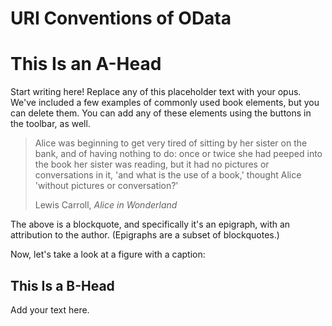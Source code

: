 # URI Conventions of OData

# This Is an A-Head

Start writing here! Replace any of this placeholder text with your opus. We've included a few examples of commonly used book elements, but you can delete them. You can add any of these elements using the buttons in the toolbar, as well.

> Alice was beginning to get very tired of sitting by her sister on the bank, and of having nothing to do: once or twice she had peeped into the book her sister was reading, but it had no pictures or conversations in it, 'and what is the use of a book,' thought Alice 'without pictures or conversation?'
> 
> Lewis Carroll, _Alice in Wonderland_

The above is a blockquote, and specifically it's an epigraph, with an attribution to the author. (Epigraphs are a subset of blockquotes.)

Now, let's take a look at a figure with a caption:

## This Is a B-Head

Add your text here.